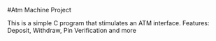 #Atm Machine Project

This is a simple C program that stimulates an ATM interface.
Features: Deposit, Withdraw, Pin Verification and more
